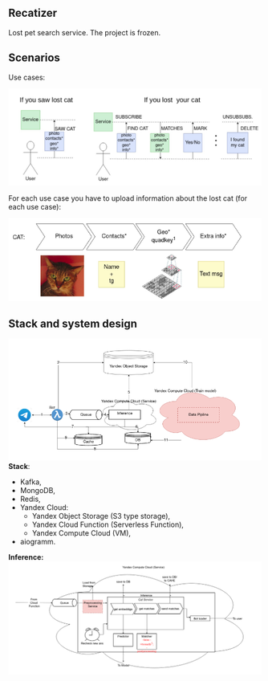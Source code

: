 Recatizer
---
Lost pet search service. The project is frozen.
 
Scenarios
---
Use cases:


![use_cases.png](docs/pics/use_cases.png) 

For each use case you have to upload information about the lost cat 
(for each use case):

![cat_info.png](docs/pics/cat_info.png)

Stack and system design
---

![system_design.png](docs/pics/system_design.png)
**Stack**: 
- Kafka, 
-  MongoDB, 
-  Redis, 
-  Yandex Cloud:
   - Yandex Object Storage (S3 type storage), 
   - Yandex Cloud Function (Serverless Function), 
   - Yandex Compute Cloud (VM),
- aiogramm.

**Inference:**
![infirence.png](docs/pics/inference.png)









